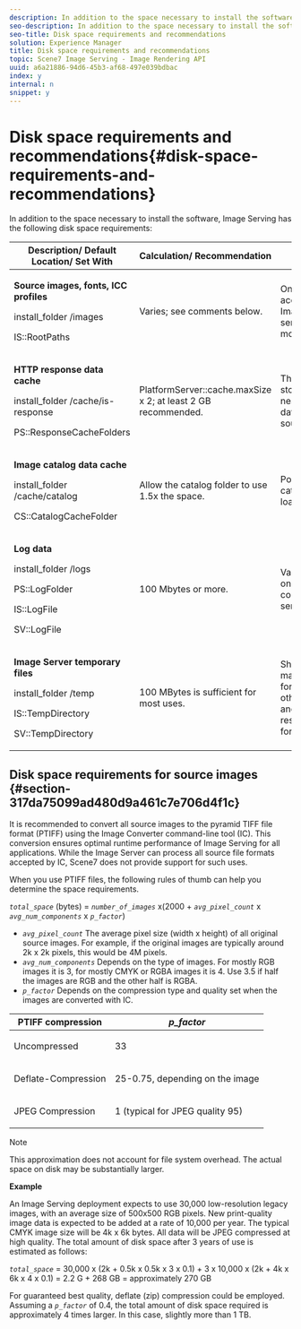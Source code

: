 ```yaml
---
description: In addition to the space necessary to install the software, Image Serving has the following disk space requirements 
seo-description: In addition to the space necessary to install the software, Image Serving has the following disk space requirements 
seo-title: Disk space requirements and recommendations
solution: Experience Manager
title: Disk space requirements and recommendations
topic: Scene7 Image Serving - Image Rendering API
uuid: a6a21886-94d6-45b3-af68-497e039bdbac
index: y
internal: n
snippet: y
---
```


# Disk space requirements and recommendations{#disk-space-requirements-and-recommendations}

In addition to the space necessary to install the software, Image Serving has the following disk space requirements:

<table id="table_0AE363AB76304F258A19E43500FE8423"> 
 <thead> 
  <tr> 
   <th class="entry"> <b>Description/ Default Location/ Set With</b> </th> 
   <th class="entry"> <b>Calculation/ Recommendation</b> </th> 
   <th class="entry"> <b>Comments</b> </th> 
  </tr> 
 </thead>
 <tbody> 
  <tr> 
   <td> <p><b>Source images, fonts, ICC profiles</b> </p> <p> <span class="filepath"> <span class="varname"> install_folder </span>/images </span> <span class="codeph"></span> </p> <p> <span class="codeph"> IS::RootPaths </span> </p> </td> 
   <td> <p>Varies; see comments below. </p> </td> 
   <td> <p>Only needs to be accessible to the Image Server; the servers never modify data. </p> </td> 
  </tr> 
  <tr> 
   <td> <p><b>HTTP response data cache</b> </p> <p> <span class="filepath"> <span class="varname"> install_folder </span>/cache/is-response </span> </p> <p> <span class="codeph"> PS::ResponseCacheFolders </span> </p> </td> 
   <td> <p> <span class="codeph"> PlatformServer::cache.maxSize </span> x 2; at least 2 GB recommended. </p> </td> 
   <td> <p>This cache also stores nested/embedded data and foreign source images. </p> </td> 
  </tr> 
  <tr> 
   <td> <p><b>Image catalog data cache</b> </p> <p> <span class="filepath"> <span class="varname"> install_folder </span>/cache/catalog </span> </p> <p> <span class="codeph"> CS::CatalogCacheFolder </span> </p> </td> 
   <td> <p>Allow the catalog folder to use 1.5x the space. </p> </td> 
   <td> <p>Populated when catalogs are loaded initially. </p> </td> 
  </tr> 
  <tr> 
   <td> <p><b>Log data</b> </p> <p> <span class="filepath"> <span class="varname"> install_folder </span>/logs </span> </p> <p> <span class="codeph"> PS::LogFolder </span> </p> <p> <span class="codeph"> IS::LogFile </span> </p> <p> <span class="codeph"> SV::LogFile </span> </p> </td> 
   <td> <p>100 Mbytes or more. </p> </td> 
   <td> <p>Varies depending on logging configuration and server use. </p> </td> 
  </tr> 
  <tr> 
   <td> <p><b>Image Server temporary files</b> </p> <p> <span class="filepath"> <span class="varname"> install_folder </span>/temp </span> </p> <p> <span class="codeph"> IS::TempDirectory </span> </p> <p> <span class="codeph"> SV::TempDirectory </span> </p> </td> 
   <td> <p>100 MBytes is sufficient for most uses. </p> </td> 
   <td> <p>Short-lived data; may be needed for source images other than PTIFFs and certain response image formats. </p> </td> 
  </tr> 
 </tbody> 
</table>

## Disk space requirements for source images {#section-317da75099ad480d9a461c7e706d4f1c}

It is recommended to convert all source images to the pyramid TIFF file format (PTIFF) using the Image Converter command-line tool (IC). This conversion ensures optimal runtime performance of Image Serving for all applications. While the Image Server can process all source file formats accepted by IC, Scene7 does not provide support for such uses.

When you use PTIFF files, the following rules of thumb can help you determine the space requirements.

*`total_space`* (bytes) = *`number_of_images`* x(2000 + *`avg_pixel_count`* x *`avg_num_components`* x *`p_factor`*)

* *`avg_pixel_count`* The average pixel size (width x height) of all original source images. For example, if the original images are typically around 2k x 2k pixels, this would be 4M pixels. 
* *`avg_num_components`* Depends on the type of images. For mostly RGB images it is 3, for mostly CMYK or RGBA images it is 4. Use 3.5 if half the images are RGB and the other half is RGBA. 
* *`p_factor`* Depends on the compression type and quality set when the images are converted with IC.

<table id="table_89995BECF30243569954819D07DA2A2F"> 
 <thead> 
  <tr> 
   <th class="entry"> <b>PTIFF compression</b> </th> 
   <th class="entry"> <b><i>p_factor</i></b> </th> 
  </tr> 
 </thead>
 <tbody> 
  <tr> 
   <td> <p>Uncompressed </p> </td> 
   <td> <p> 33 </p> </td> 
  </tr> 
  <tr> 
   <td> <p>Deflate-Compression </p> </td> 
   <td> <p> 25-0.75, depending on the image </p> </td> 
  </tr> 
  <tr> 
   <td> <p>JPEG Compression </p> </td> 
   <td> <p> 1 (typical for JPEG quality 95) </p> </td> 
  </tr> 
 </tbody> 
</table>

>[!NOTE]
>
>This approximation does not account for file system overhead. The actual space on disk may be substantially larger.

**Example**

An Image Serving deployment expects to use 30,000 low-resolution legacy images, with an average size of 500x500 RGB pixels. New print-quality image data is expected to be added at a rate of 10,000 per year. The typical CMYK image size will be 4k x 6k bytes. All data will be JPEG compressed at high quality. The total amount of disk space after 3 years of use is estimated as follows:

*`total_space`* = 30,000 x (2k + 0.5k x 0.5k x 3 x 0.1) + 3 x 10,000 x (2k + 4k x 6k x 4 x 0.1) = 2.2 G + 268 GB = approximately 270 GB

For guaranteed best quality, deflate (zip) compression could be employed. Assuming a *`p_factor`* of 0.4, the total amount of disk space required is approximately 4 times larger. In this case, slightly more than 1 TB. 

